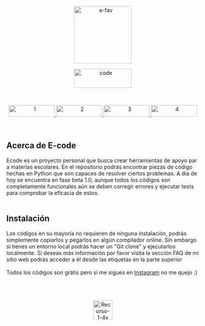 

<p align = "center">
<a href="https://esdrasmartinez.github.io/E-code/Index.html"><img img width = "150px" height = "150px" src="https://i.ibb.co/j8wP7t4/e-fav.png" alt="e-fav" border="0"> </a>  </p>

<p align = "center">
<img width = "150px" height = "50px" src="https://i.ibb.co/DKqsthq/code.png" alt="code" ></p>


<br> 
<p align = "center">
<a href="https://github.com/Esdrasmartinez/code"><img img width = "120px" height = "30px" src="https://i.ibb.co/q70S0WM/1.png" alt="1"> </a>
<a href="https://esdrasmartinez.github.io/E-code/Index.html"> <img width = "120px" height = "30px" src="https://i.ibb.co/yPn2k49/2.png" alt="2" > <a>
<a href="https://esdrasmartinez.github.io/E-code/faq.html"><img width = "120px" height = "30px" src="https://i.ibb.co/mqRpJcj/3.png" alt="3"> </a>
<a href="https://www.instagram.com/esdrasmartinezzz/?hl=es-la"><img width = "120px" height = "30px" src="https://i.ibb.co/bbTd9B6/4.png" alt="4" > </a></p>

<br>
<h2>Acerca de E-code</h2>

Ecode es un proyecto personal que busca crear herramientas de apoyo para materias escolares. En el repositorio podrás encontrar piezas de código hechas en Python que son capaces de resolver ciertos problemas. 
A día de hoy se encuentra en fase beta 1.0, aunque todos los códigos son completamente funcionales aún se deben corregir errores y ejecutar tests para comprobar la eficacia de estos. 
<br>
<br>
<h2>Instalación</h2>
Los códigos en su mayoría no requieren de ninguna instalación, podrás simplemente copiarlos y pegarlos en algún compilador online. Sin embargo si tienes un entorno local podrás hacer un "Git clone" y ejecutarlos localmente. Si deseas más información por favor visita la sección FAQ de mi sitio web podrás acceder a él desde las etiquetas en la parte superior

<br>
<br>
Todos los códigos son grátis pero si me sigues en <a href= "https://www.instagram.com/esdrasmartinezzz/?hl=es-la"> Instagram</a> no me quejo ;) 

<br>
<br>
<br>
<br>
<p align = "center"> <img height = "50px" src="https://i.ibb.co/wWzbqY2/Recurso-1-4x.png" alt="Recurso-1-4x" border="0"></p>

